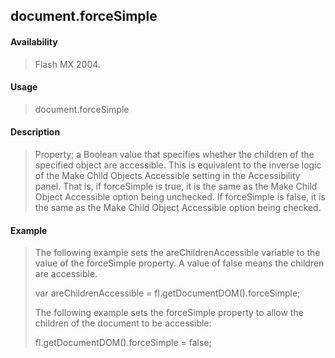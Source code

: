 ## document.forceSimple

#### Availability

> Flash MX 2004.

#### Usage

> document.forceSimple

#### Description

> Property; a Boolean value that specifies whether the children of the specified object are accessible. This is equivalent to the inverse logic of the Make Child Objects Accessible setting in the Accessibility panel. That is, if forceSimple is true, it is the same as the Make Child Object Accessible option being unchecked. If forceSimple is false, it is the same as the Make Child Object Accessible option being checked.

#### Example

> The following example sets the areChildrenAccessible variable to the value of the forceSimple property. A value of false means the children are accessible.
>
> var areChildrenAccessible = fl.getDocumentDOM().forceSimple;
>
> The following example sets the forceSimple property to allow the children of the document to be accessible:
>
> fl.getDocumentDOM().forceSimple = false;

